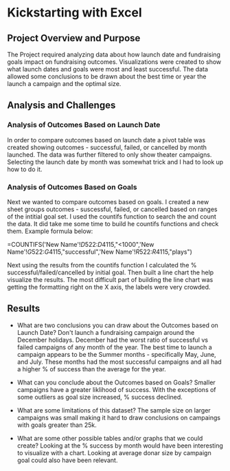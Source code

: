 # Kickstarting with Excel

## Project Overview and Purpose
The Project required analyzing data about how launch date and fundraising goals impact on fundraising outcomes.  Visualizations were created to show what launch dates and goals were most and least successful.  The data allowed some conclusions to be drawn about the best time or year the launch a campaign and the optimal size.


## Analysis and Challenges

### Analysis of Outcomes Based on Launch Date
In order to compare outcomes based on launch date a pivot table was created showing outcomes - successful, failed, or cancelled by month launched.  The data was further filtered to only show theater campaigns.  Selecting the launch date by month was somewhat trick and I had to look up how to do it.    

### Analysis of Outcomes Based on Goals 
Next we wanted to compare outcomes based on goals.  I created a new sheet groups outcomes - suscessful, failed, or cancelled based on ranges of the intitial goal set.  I used the countifs function to search the and count the data.  It did take me some time to build he countifs functions and check them.  Example formula below:

=COUNTIFS('New Name'!$D$522:$D$4115,"<1000",'New Name'!$G$522:$G$4115,"successful",'New Name'!$R$522:$R$4115,"plays")

Next using the results from the countifs function I calculated the % successful/failed/cancelled by initial goal.  Then built a line chart the help visualize the results.  The most difficult part of building the line chart was getting the formatting right on the X axis, the labels were very crowded.  

## Results

- What are two conclusions you can draw about the Outcomes based on Launch Date?
Don't launch a fundraising campaign around the December holidays.  December had the worst ratio of successful vs failed campaigns of any month of the year.  The best time to launch a campaign appears to be the Summer months - specifically May, June, and July.  These months had the most successful campaigns and all had a higher % of success than the average for the year.

- What can you conclude about the Outcomes based on Goals?
Smaller campaigns have a greater liklihood of success.  With the exceptions of some outliers as goal size increased, % success declined.

- What are some limitations of this dataset?
The sample size on larger campaigns was small making it hard to draw conclusions on campaings with goals greater than 25k.
  
- What are some other possible tables and/or graphs that we could create?
Looking at the % success by month would have been interesting to visualize with a chart.  Looking at average donar size by campaign goal could also have been relevant.